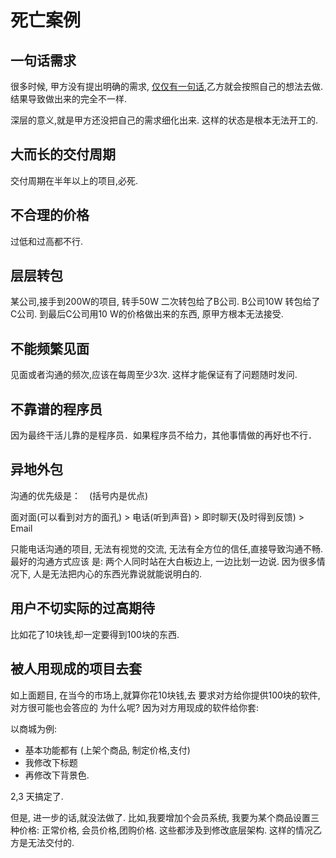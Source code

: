# 死亡案例

## 一句话需求

很多时候, 甲方没有提出明确的需求, [仅仅有一句话](chapters/kai_fa_zhi_shang--gei_wai_hang_de_peng_you.md),乙方就会按照自己的想法去做. 结果导致做出来的完全不一样.

深层的意义,就是甲方还没把自己的需求细化出来. 这样的状态是根本无法开工的.

## 大而长的交付周期

交付周期在半年以上的项目,必死.

## 不合理的价格

过低和过高都不行.

## 层层转包

某公司,接手到200W的项目, 转手50W 二次转包给了B公司. B公司10W 转包给了C公司. 到最后C公司用10
W的价格做出来的东西, 原甲方根本无法接受.

## 不能频繁见面

见面或者沟通的频次,应该在每周至少3次. 这样才能保证有了问题随时发问.

## 不靠谱的程序员

因为最终干活儿靠的是程序员．如果程序员不给力，其他事情做的再好也不行．

## 异地外包

沟通的优先级是：　(括号内是优点)

面对面(可以看到对方的面孔) > 电话(听到声音) > 即时聊天(及时得到反馈) > Email

只能电话沟通的项目, 无法有视觉的交流, 无法有全方位的信任,直接导致沟通不畅. 最好的沟通方式应该
是: 两个人同时站在大白板边上, 一边比划一边说.  因为很多情况下, 人是无法把内心的东西光靠说就能说明白的.

## 用户不切实际的过高期待

比如花了10块钱,却一定要得到100块的东西.

## 被人用现成的项目去套

如上面题目, 在当今的市场上,就算你花10块钱,去 要求对方给你提供100块的软件,对方很可能也会答应的
为什么呢? 因为对方用现成的软件给你套:

以商城为例:

- 基本功能都有 (上架个商品, 制定价格,支付)
- 我修改下标题
- 再修改下背景色.

2,3 天搞定了.

但是, 进一步的话,就没法做了. 比如,我要增加个会员系统, 我要为某个商品设置三种价格: 正常价格,
会员价格,团购价格. 这些都涉及到修改底层架构. 这样的情况乙方是无法交付的.

